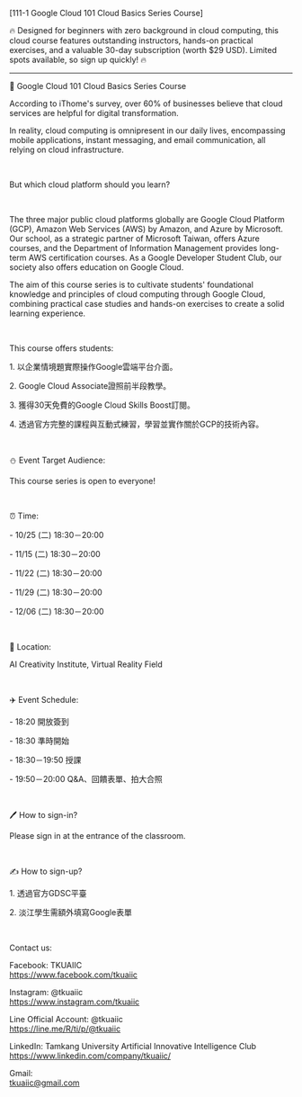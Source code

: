[111-1 Google Cloud 101 Cloud Basics Series Course]

🔥 Designed for beginners with zero background in cloud computing, this cloud course features outstanding instructors, hands-on practical exercises, and a valuable 30-day subscription (worth $29 USD). Limited spots available, so sign up quickly! 🔥

--------------------------

📎 Google Cloud 101 Cloud Basics Series Course

According to iThome's survey, over 60% of businesses believe that cloud services are helpful for digital transformation.

In reality, cloud computing is omnipresent in our daily lives, encompassing mobile applications, instant messaging, and email communication, all relying on cloud infrastructure.

&nbsp;

But which cloud platform should you learn?

&nbsp;

The three major public cloud platforms globally are Google Cloud Platform (GCP), Amazon Web Services (AWS) by Amazon, and Azure by Microsoft. Our school, as a strategic partner of Microsoft Taiwan, offers Azure courses, and the Department of Information Management provides long-term AWS certification courses. As a Google Developer Student Club, our society also offers education on Google Cloud.

The aim of this course series is to cultivate students' foundational knowledge and principles of cloud computing through Google Cloud, combining practical case studies and hands-on exercises to create a solid learning experience.

&nbsp;

This course offers students:

1\. 以企業情境題實際操作Google雲端平台介面。

2\. Google Cloud Associate證照前半段教學。

3\. 獲得30天免費的Google Cloud Skills Boost訂閱。

4\. 透過官方完整的課程與互動式練習，學習並實作關於GCP的技術內容。

&nbsp;

⛄️ Event Target Audience:

This course series is open to everyone!

&nbsp;

⏰ Time:

\- 10/25 (二) 18:30－20:00

\- 11/15 (二) 18:30－20:00

\- 11/22 (二) 18:30－20:00

\- 11/29 (二) 18:30－20:00

\- 12/06 (二) 18:30－20:00

&nbsp;

📍 Location:

AI Creativity Institute, Virtual Reality Field

&nbsp;

✈️ Event Schedule:

\- 18:20 開放簽到

\- 18:30 準時開始

\- 18:30－19:50 授課

\- 19:50－20:00 Q&A、回饋表單、拍大合照

&nbsp;

🖊️ How to sign-in?

Please sign in at the entrance of the classroom.

&nbsp;

✍️ How to sign-up?

1\. 透過官方GDSC平臺

2\. 淡江學生需額外填寫Google表單

&nbsp;

Contact us:

Facebook: TKUAIIC <br />https://www.facebook.com/tkuaiic

Instagram: @tkuaiic <br />https://www.instagram.com/tkuaiic

Line Official Account: @tkuaiic <br />https://line.me/R/ti/p/@tkuaiic

LinkedIn: Tamkang University Artificial Innovative Intelligence Club <br />https://www.linkedin.com/company/tkuaiic/

Gmail: <br />tkuaiic@gmail.com
